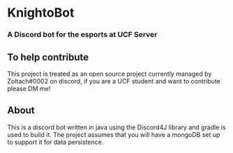 # KnightoBot
### A Discord bot for the esports at UCF Server

## To help contribute
This project is treated as an open source project currently managed by Zoltach#0002 on discord, if you are a UCF student and want to contribute please DM me!

## About
This is a discord bot written in java using the Discord4J library and gradle is used to build it. The project assumes that you will have a mongoDB set up to support it for data persistence. 
